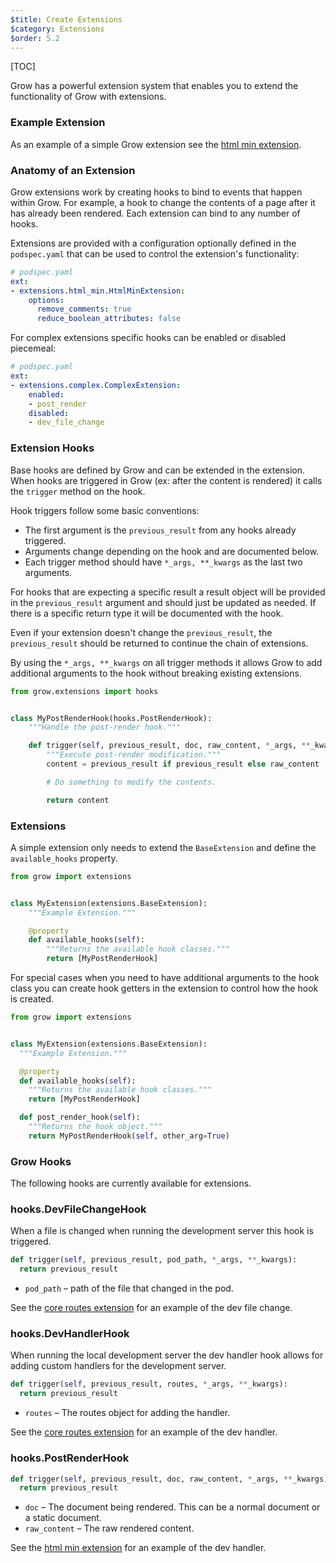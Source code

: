 ```yaml
---
$title: Create Extensions
$category: Extensions
$order: 5.2
---
```

[TOC]

Grow has a powerful extension system that enables you to extend the
functionality of Grow with extensions.

### Example Extension

As an example of a simple Grow extension see the [html min extension][html_min].

### Anatomy of an Extension

Grow extensions work by creating hooks to bind to events that happen within
Grow. For example, a hook to change the contents of a page after it has already
been rendered. Each extension can bind to any number of hooks.

Extensions are provided with a configuration optionally defined in the
`podspec.yaml` that can be used to control the extension's functionality:

```yaml
# podspec.yaml
ext:
- extensions.html_min.HtmlMinExtension:
    options:
      remove_comments: true
      reduce_boolean_attributes: false
```

For complex extensions specific hooks can be enabled or disabled piecemeal:

```yaml
# podspec.yaml
ext:
- extensions.complex.ComplexExtension:
    enabled:
    - post_render
    disabled:
    - dev_file_change
```

### Extension Hooks

Base hooks are defined by Grow and can be extended in the extension. When hooks
are triggered in Grow (ex: after the content is rendered) it calls the `trigger`
method on the hook.

 Hook triggers follow some basic conventions:

  - The first argument is the `previous_result` from any hooks already triggered.
  - Arguments change depending on the hook and are documented below.
  - Each trigger method should have `*_args, **_kwargs` as the last two
  arguments.

For hooks that are expecting a specific result a result object will be provided
in the `previous_result` argument and should just be updated as needed. If there
is a specific return type it will be documented with the hook.

Even if your extension doesn't change the `previous_result`, the
`previous_result` should be returned to continue the chain of extensions.

By using the `*_args, **_kwargs` on all trigger methods it allows Grow to add
additional arguments to the hook without breaking existing extensions.

```py
from grow.extensions import hooks


class MyPostRenderHook(hooks.PostRenderHook):
    """Handle the post-render hook."""

    def trigger(self, previous_result, doc, raw_content, *_args, **_kwargs):
        """Execute post-render modification."""
        content = previous_result if previous_result else raw_content

        # Do something to modify the contents.

        return content
```

### Extensions

A simple extension only needs to extend the `BaseExtension` and define the
`available_hooks` property.

```py
from grow import extensions


class MyExtension(extensions.BaseExtension):
    """Example Extension."""

    @property
    def available_hooks(self):
        """Returns the available hook classes."""
        return [MyPostRenderHook]
```

For special cases when you need to have additional arguments to the hook class
you can create hook getters in the extension to control how the hook is created.

```py
from grow import extensions


class MyExtension(extensions.BaseExtension):
  """Example Extension."""

  @property
  def available_hooks(self):
    """Returns the available hook classes."""
    return [MyPostRenderHook]

  def post_render_hook(self):
    """Returns the hook object."""
    return MyPostRenderHook(self, other_arg=True)
```

### Grow Hooks

The following hooks are currently available for extensions.

### hooks.DevFileChangeHook

When a file is changed when running the development server this hook is
triggered.

```py
def trigger(self, previous_result, pod_path, *_args, **_kwargs):
  return previous_result
```

 - `pod_path` – path of the file that changed in the pod.

See the [core routes extension][core_routes] for an example of the dev file change.

### hooks.DevHandlerHook

When running the local development server the dev handler hook allows for
adding custom handlers for the development server.

```py
def trigger(self, previous_result, routes, *_args, **_kwargs):
  return previous_result
```

 - `routes` – The routes object for adding the handler.

See the [core routes extension][core_routes] for an example of the dev handler.

### hooks.PostRenderHook

```py
def trigger(self, previous_result, doc, raw_content, *_args, **_kwargs):
  return previous_result
```

 - `doc` – The document being rendered. This can be a normal document or a
   static document.
 - `raw_content` – The raw rendered content.

 See the [html min extension][html_min_src] for an example of the dev handler.

[core_routes]: https://github.com/grow/grow/blob/master/grow/extensions/core/routes_extension.py
[html_min]: https://github.com/grow/grow-ext-html-min
[html_min_src]: https://github.com/grow/grow-ext-html-min/blob/master/html_min/html_min.py
